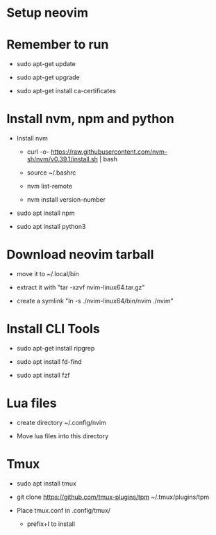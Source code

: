 # Setup neovim

 
# Remember to run

- sudo apt-get update

- sudo apt-get upgrade

- sudo apt-get install ca-certificates

# Install nvm, npm and python

- Install nvm

    - curl -o- https://raw.githubusercontent.com/nvm-sh/nvm/v0.39.1/install.sh | bash

    - source ~/.bashrc

    - nvm list-remote

    - nvm install version-number

- sudo apt install npm

- sudo apt install python3

# Download neovim tarball

- move it to ~/.local/bin

- extract it with "tar -xzvf nvim-linux64.tar.gz"

- create a symlink "ln -s ./nvim-linux64/bin/nvim ./nvim"

# Install CLI Tools

- sudo apt-get install ripgrep

- sudo apt install fd-find

- sudo apt install fzf

# Lua files

- create directory ~/.config/nvim

- Move lua files into this directory

# Tmux

- sudo apt install tmux

- git clone https://github.com/tmux-plugins/tpm ~/.tmux/plugins/tpm

- Place tmux.conf in .config/tmux/

    - prefix+I to install
